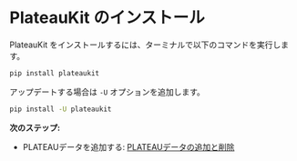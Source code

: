 # PlateauKit のインストール

PlateauKit をインストールするには、ターミナルで以下のコマンドを実行します。

```bash
pip install plateaukit
```

アップデートする場合は `-U` オプションを追加します。

```bash
pip install -U plateaukit
```

**次のステップ:**

- PLATEAUデータを追加する: [PLATEAUデータの追加と削除](cli/setup.md)
